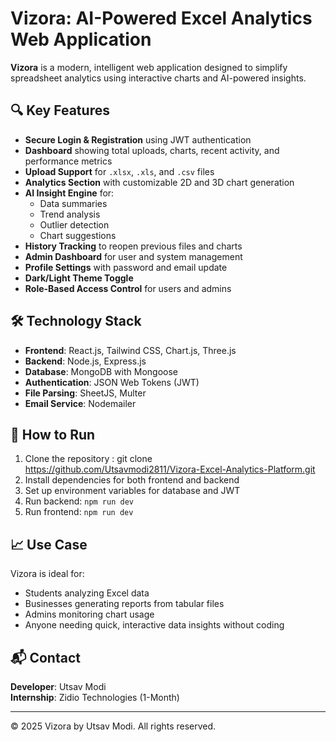 # Vizora: AI-Powered Excel Analytics Web Application

**Vizora** is a modern, intelligent web application designed to simplify spreadsheet analytics using interactive charts and AI-powered insights.

## 🔍 Key Features

- **Secure Login & Registration** using JWT authentication  
- **Dashboard** showing total uploads, charts, recent activity, and performance metrics  
- **Upload Support** for `.xlsx`, `.xls`, and `.csv` files  
- **Analytics Section** with customizable 2D and 3D chart generation  
- **AI Insight Engine** for:  
  - Data summaries  
  - Trend analysis  
  - Outlier detection  
  - Chart suggestions  
- **History Tracking** to reopen previous files and charts  
- **Admin Dashboard** for user and system management  
- **Profile Settings** with password and email update  
- **Dark/Light Theme Toggle**  
- **Role-Based Access Control** for users and admins  

## 🛠️ Technology Stack

- **Frontend**: React.js, Tailwind CSS, Chart.js, Three.js  
- **Backend**: Node.js, Express.js  
- **Database**: MongoDB with Mongoose  
- **Authentication**: JSON Web Tokens (JWT)  
- **File Parsing**: SheetJS, Multer  
- **Email Service**: Nodemailer  

## 🚀 How to Run

1. Clone the repository : git clone https://github.com/Utsavmodi2811/Vizora-Excel-Analytics-Platform.git
2. Install dependencies for both frontend and backend  
3. Set up environment variables for database and JWT  
4. Run backend: `npm run dev`  
5. Run frontend: `npm run dev`  

## 📈 Use Case

Vizora is ideal for:
- Students analyzing Excel data  
- Businesses generating reports from tabular files  
- Admins monitoring chart usage  
- Anyone needing quick, interactive data insights without coding  

## 📬 Contact

**Developer**: Utsav Modi  
**Internship**: Zidio Technologies (1-Month)  

---

© 2025 Vizora by Utsav Modi. All rights reserved.
